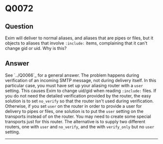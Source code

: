 Q0072
=====

Question
--------

Exim will deliver to normal aliases, and aliases that are pipes or
files, but it objects to aliases that involve `:include:` items,
complaining that it can't change gid or uid. Why is this?

Answer
------

See \`../Q0066\`\_ for a general answer. The problem happens during
verification of an incoming SMTP message, not during delivery itself. In
this particular case, you must have set up your aliasing router with a
`user` setting. This causes Exim to change uid/gid when reading
`:include:` files. If you do not need the detailed verification provided
by the router, the easy solution is to set `no_verify` so that the
router isn't used during verification. Otherwise, if you set `user` on
the router in order to provide a user for delivery to pipes or files,
one solution is to put the `user` setting on the transports instead of
on the router. You may need to create some special transports just for
this router. The alternative is to supply two different routers, one
with `user` and `no_verify`, and the with `verify_only` but no `user`
setting.

* * * * *
